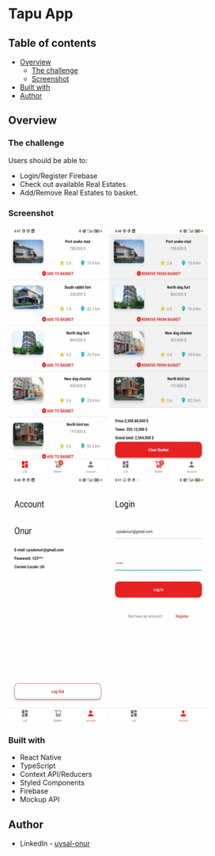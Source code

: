 # Tapu App



## Table of contents

- [Overview](#overview)
  - [The challenge](#the-challenge)
  - [Screenshot](#screenshot)
- [Built with](#built-with)
- [Author](#author)

## Overview

### The challenge

Users should be able to:

- Login/Register Firebase
- Check out available Real Estates
- Add/Remove Real Estates to basket.

### Screenshot

<img src="/screenshots/home.jpeg" width="200" height="500">
<img src="/screenshots/basket.jpeg" width="200" height="500">
<img src="/screenshots/account.jpeg" width="200" height="500">
<img src="/screenshots/Login.jpeg" width="200" height="500">




### Built with

- React Native
- TypeScript
- Context API/Reducers
- Styled Components
- Firebase
- Mockup API

## Author

- LinkedIn - [uysal-onur](https://www.linkedin.com/in/uysal-onur/)
